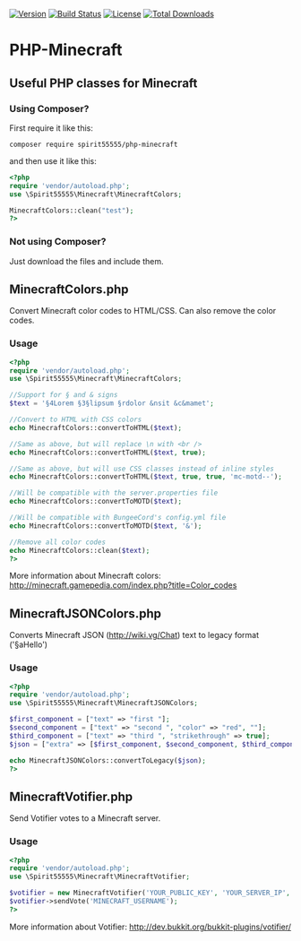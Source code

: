 [![Version](https://poser.pugx.org/spirit55555/php-minecraft/version)](https://packagist.org/packages/spirit55555/php-minecraft) [![Build Status](https://api.travis-ci.com/Spirit55555/PHP-Minecraft.svg?branch=master)](https://app.travis-ci.com/github/Spirit55555/PHP-Minecraft) [![License](https://poser.pugx.org/spirit55555/php-minecraft/license)](https://packagist.org/packages/spirit55555/php-minecraft) [![Total Downloads](https://poser.pugx.org/spirit55555/php-minecraft/downloads)](https://packagist.org/packages/spirit55555/php-minecraft)

# PHP-Minecraft
## Useful PHP classes for Minecraft

### Using Composer?

First require it like this:
```
composer require spirit55555/php-minecraft
```

and then use it like this:
```php
<?php
require 'vendor/autoload.php';
use \Spirit55555\Minecraft\MinecraftColors;

MinecraftColors::clean("test");
?>
```

### Not using Composer?

Just download the files and include them.

## MinecraftColors.php

Convert Minecraft color codes to HTML/CSS. Can also remove the color codes.

### Usage

```php
<?php
require 'vendor/autoload.php';
use \Spirit55555\Minecraft\MinecraftColors;

//Support for § and & signs
$text = '§4Lorem §3§lipsum §rdolor &nsit &c&mamet';

//Convert to HTML with CSS colors
echo MinecraftColors::convertToHTML($text);

//Same as above, but will replace \n with <br />
echo MinecraftColors::convertToHTML($text, true);

//Same as above, but will use CSS classes instead of inline styles
echo MinecraftColors::convertToHTML($text, true, true, 'mc-motd--');

//Will be compatible with the server.properties file
echo MinecraftColors::convertToMOTD($text);

//Will be compatible with BungeeCord's config.yml file
echo MinecraftColors::convertToMOTD($text, '&');

//Remove all color codes
echo MinecraftColors::clean($text);
?>
```

More information about Minecraft colors: http://minecraft.gamepedia.com/index.php?title=Color_codes

## MinecraftJSONColors.php

Converts  Minecraft JSON (http://wiki.vg/Chat) text to legacy format ('§aHello')

### Usage

```php
<?php
require 'vendor/autoload.php';
use \Spirit55555\Minecraft\MinecraftJSONColors;

$first_component = ["text" => "first "];
$second_component = ["text" => "second ", "color" => "red", ""];
$third_component = ["text" => "third ", "strikethrough" => true];
$json = ["extra" => [$first_component, $second_component, $third_component]];

echo MinecraftJSONColors::convertToLegacy($json);
?>
```

## MinecraftVotifier.php

Send Votifier votes to a Minecraft server.

### Usage

```php
<?php
require 'vendor/autoload.php';
use \Spirit55555\Minecraft\MinecraftVotifier;

$votifier = new MinecraftVotifier('YOUR_PUBLIC_KEY', 'YOUR_SERVER_IP', 'YOUR_VOTIFIER_PORT', 'YOUR_SERVICE_NAME');
$votifier->sendVote('MINECRAFT_USERNAME');
?>
```

More information about Votifier: http://dev.bukkit.org/bukkit-plugins/votifier/

